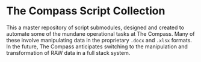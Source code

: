 # The Compass Script Collection

This a master repository of script submodules, designed and created to automate some of the mundane operational tasks at The Compass. Many of these involve manipulating data in the proprietary `.docx` and `.xlsx` formats. In the future, The Compass anticipates switching to the manipulation and transformation of RAW data in a full stack system.
